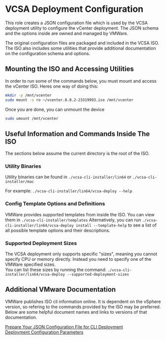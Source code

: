 # VCSA Deployment Configuration

This role creates a JSON configuration file which is used by the VCSA deployment utility to configure the vCenter deployment. The JSON schema and the options inside are owned and managed by VMWare.

The original configuration files are packaged and included in the VCSA ISO. The ISO also includes some utilities that provide additional documentation on the configuration schema and options.

## Mounting the ISO and Accessing Utilities

In order to run some of the commands below, you must mount and access the vCenter ISO. Heres one way of doing this:
```bash
mkdir -p /mnt/vcenter
sudo mount -o ro ~/vcenter.8.0.2-23319993.iso /mnt/vcenter
```

Once you are done, you can unmount the device
```bash
sudo umount /mnt/vcenter
```

## Useful Information and Commands Inside The ISO

The sections below assume the current directory is the root of the ISO.

### Utility Binaries

Utility binaries can be found in `./vcsa-cli-installer/lin64` or `./vcsa-cli-installer/mac`

For example: `./vcsa-cli-installer/lin64/vcsa-deploy --help`

### Config Template Options and Definitions

VMWare provides supported templates from inside the ISO. You can view them in `./vcsa-cli-installer/templates`
Alternatively, you can run `./vcsa-cli-installer/lin64/vcsa-deploy install --template-help` to see a list of all possible template options and their descriptions.<br>

### Supported Deployment Sizes

The VCSA deployment only supports specific "sizes", meaning you cannot specify CPU or memory directly. Instead you need to specify one of the VMWare specified sizes.<br>
You can list these sizes by running the command: `./vcsa-cli-installer/lin64/vcsa-deploy --supported-deployment-sizes`

## Additional VMware Documentation

VMWare publishes ISO cli information online. It is dependent on the vSphere version, so refering to the commands provided by the ISO may be preferred. <br>
Below are some helpful document names and links to versions of that documentation.

[Prepare Your JSON Configuration File for CLI Deployment](https://docs.vmware.com/en/VMware-vSphere/7.0/com.vmware.vcenter.install.doc/GUID-3683BA76-B08A-4DDB-9CCF-66660F6AD1CF.html)<br>
[Deployment Configuration Parameters](https://docs.vmware.com/en/VMware-vSphere/7.0/com.vmware.vcenter.install.doc/GUID-457EAE1F-B08A-4E64-8506-8A3FA84A0446.html#GUID-457EAE1F-B08A-4E64-8506-8A3FA84A0446)<br>
